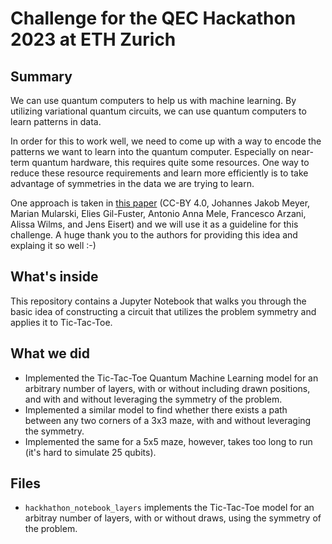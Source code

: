 # Challenge for the QEC Hackathon 2023 at ETH Zurich

## Summary
We can use quantum computers to help us with machine learning. By utilizing variational quantum circuits, we can use quantum computers to learn patterns in data.

In order for this to work well, we need to come up with a way to encode the patterns we want to learn into the quantum computer. Especially on near-term quantum hardware, this requires quite some resources. One way to reduce these resource requirements and learn more efficiently is to take advantage of symmetries in the data we are trying to learn.

One approach is taken in [this paper](https://journals.aps.org/prxquantum/abstract/10.1103/PRXQuantum.4.010328) (CC-BY 4.0, Johannes Jakob Meyer, Marian Mularski, Elies Gil-Fuster, Antonio Anna Mele, Francesco Arzani, Alissa Wilms, and Jens Eisert) and we will use it as a guideline for this challenge. A huge thank you to the authors for providing this idea and explaing it so well :-)

## What's inside
This repository contains a Jupyter Notebook that walks you through the basic idea of constructing a circuit that utilizes the problem symmetry and applies it to Tic-Tac-Toe.

## What we did
- Implemented the Tic-Tac-Toe Quantum Machine Learning model for an arbitrary number of layers, with or without including drawn positions, and with and without leveraging the symmetry of the problem.
- Implemented a similar model to find whether there exists a path between any two corners of a 3x3 maze, with and without leveraging the symmetry.
- Implemented the same for a 5x5 maze, however, takes too long to run (it's hard to simulate 25 qubits).

## Files
- <code>hackhathon_notebook_layers</code> implements the Tic-Tac-Toe model for an arbitray number of layers, with or without draws, using the symmetry of the problem.
